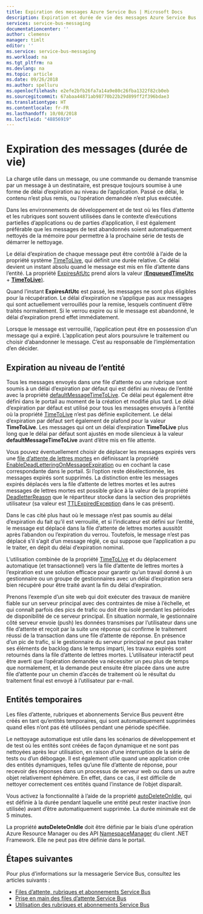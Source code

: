```yaml
---
title: Expiration des messages Azure Service Bus | Microsoft Docs
description: Expiration et durée de vie des messages Azure Service Bus
services: service-bus-messaging
documentationcenter: ''
author: clemensv
manager: timlt
editor: ''
ms.service: service-bus-messaging
ms.workload: na
ms.tgt_pltfrm: na
ms.devlang: na
ms.topic: article
ms.date: 09/26/2018
ms.author: spelluru
ms.openlocfilehash: e2efe2bfb26fa7a14a9e80c26fba1322f82cb0eb
ms.sourcegitcommit: 67abaa44871ab98770b22b29d899ff2f396bdae3
ms.translationtype: HT
ms.contentlocale: fr-FR
ms.lasthandoff: 10/08/2018
ms.locfileid: "48856919"
---
```

# <a name="message-expiration-time-to-live"></a>Expiration des messages (durée de vie)

La charge utile dans un message, ou une commande ou demande transmise par un message à un destinataire, est presque toujours soumise à une forme de délai d’expiration au niveau de l’application. Passé ce délai, le contenu n’est plus remis, ou l’opération demandée n’est plus exécutée.

Dans les environnements de développement et de test où les files d’attente et les rubriques sont souvent utilisées dans le contexte d’exécutions partielles d’applications ou de parties d’application, il est également préférable que les messages de test abandonnés soient automatiquement nettoyés de la mémoire pour permettre à la prochaine série de tests de démarrer le nettoyage.

Le délai d’expiration de chaque message peut être contrôlé à l’aide de la propriété système [TimeToLive](/dotnet/api/microsoft.azure.servicebus.message.timetolive#Microsoft_Azure_ServiceBus_Message_TimeToLive), qui définit une durée relative. Ce délai devient un instant absolu quand le message est mis en file d’attente dans l’entité. La propriété [ExpiresAtUtc](/dotnet/api/microsoft.azure.servicebus.message.expiresatutc) prend alors la valeur [(**EnqueuedTimeUtc**](/dotnet/api/microsoft.servicebus.messaging.brokeredmessage.enqueuedtimeutc#Microsoft_ServiceBus_Messaging_BrokeredMessage_EnqueuedTimeUtc) + [**TimeToLive**)](/dotnet/api/microsoft.azure.servicebus.message.timetolive#Microsoft_Azure_ServiceBus_Message_TimeToLive).

Quand l’instant **ExpiresAtUtc** est passé, les messages ne sont plus éligibles pour la récupération. Le délai d’expiration ne s’applique pas aux messages qui sont actuellement verrouillés pour la remise, lesquels continuent d’être traités normalement. Si le verrou expire ou si le message est abandonné, le délai d’expiration prend effet immédiatement.

Lorsque le message est verrouillé, l’application peut être en possession d’un message qui a expiré. L’application peut alors poursuivre le traitement ou choisir d’abandonner le message. C’est au responsable de l’implémentation d’en décider.

## <a name="entity-level-expiration"></a>Expiration au niveau de l’entité

Tous les messages envoyés dans une file d’attente ou une rubrique sont soumis à un délai d’expiration par défaut qui est défini au niveau de l’entité avec la propriété [defaultMessageTimeToLive](/azure/templates/microsoft.servicebus/namespaces/queues). Ce délai peut également être défini dans le portail au moment de la création et modifié plus tard. Le délai d’expiration par défaut est utilisé pour tous les messages envoyés à l’entité où la propriété [TimeToLive](/dotnet/api/microsoft.azure.servicebus.message.timetolive#Microsoft_Azure_ServiceBus_Message_TimeToLive) n’est pas définie explicitement. Le délai d’expiration par défaut sert également de plafond pour la valeur **TimeToLive**. Les messages qui ont un délai d’expiration **TimeToLive** plus long que le délai par défaut sont ajustés en mode silencieux à la valeur **defaultMessageTimeToLive** avant d’être mis en file attente.

Vous pouvez éventuellement choisir de déplacer les messages expirés vers une [file d’attente de lettres mortes](service-bus-dead-letter-queues.md) en définissant la propriété [EnableDeadLetteringOnMessageExpiration](/dotnet/api/microsoft.servicebus.messaging.queuedescription.enabledeadletteringonmessageexpiration#Microsoft_ServiceBus_Messaging_QueueDescription_EnableDeadLetteringOnMessageExpiration) ou en cochant la case correspondante dans le portail. Si l’option reste désélectionnée, les messages expirés sont supprimés. La distinction entre les messages expirés déplacés vers la file d’attente de lettres mortes et les autres messages de lettres mortes est possible grâce à la valeur de la propriété [DeadletterReason](service-bus-dead-letter-queues.md#moving-messages-to-the-dlq) que le répartiteur stocke dans la section des propriétés utilisateur (sa valeur est [TTLExpiredException](service-bus-dead-letter-queues.md#moving-messages-to-the-dlq) dans le cas présent).

Dans le cas cité plus haut où le message n’est pas soumis au délai d’expiration du fait qu’il est verrouillé, et si l’indicateur est défini sur l’entité, le message est déplacé dans la file d’attente de lettres mortes aussitôt après l’abandon ou l’expiration du verrou. Toutefois, le message n’est pas déplacé s’il s’agit d’un message réglé, ce qui suppose que l’application a pu le traiter, en dépit du délai d’expiration nominal.

L’utilisation combinée de la propriété [TimeToLive](/dotnet/api/microsoft.azure.servicebus.message.timetolive#Microsoft_Azure_ServiceBus_Message_TimeToLive) et du déplacement automatique (et transactionnel) vers la file d’attente de lettres mortes à l’expiration est une solution efficace pour garantir qu’un travail donné à un gestionnaire ou un groupe de gestionnaires avec un délai d’expiration sera bien récupéré pour être traité avant la fin du délai d’expiration.

Prenons l’exemple d’un site web qui doit exécuter des travaux de manière fiable sur un serveur principal avec des contraintes de mise à l’échelle, et qui connaît parfois des pics de trafic ou doit être isolé pendant les périodes de disponibilité de ce serveur principal. En situation normale, le gestionnaire côté serveur envoie (push) les données transmises par l’utilisateur dans une file d’attente et reçoit par la suite une réponse qui confirme le traitement réussi de la transaction dans une file d’attente de réponse. En présence d’un pic de trafic, si le gestionnaire du serveur principal ne peut pas traiter ses éléments de backlog dans le temps imparti, les travaux expirés sont retournés dans la file d’attente de lettres mortes. L’utilisateur interactif peut être averti que l’opération demandée va nécessiter un peu plus de temps que normalement, et la demande peut ensuite être placée dans une autre file d’attente pour un chemin d’accès de traitement où le résultat du traitement final est envoyé à l’utilisateur par e-mail. 

## <a name="temporary-entities"></a>Entités temporaires

Les files d’attente, rubriques et abonnements Service Bus peuvent être créés en tant qu’entités temporaires, qui sont automatiquement supprimées quand elles n’ont pas été utilisées pendant une période spécifiée.
 
Le nettoyage automatique est utile dans les scénarios de développement et de test où les entités sont créées de façon dynamique et ne sont pas nettoyées après leur utilisation, en raison d’une interruption de la série de tests ou d’un débogage. Il est également utile quand une application crée des entités dynamiques, telles qu’une file d’attente de réponse, pour recevoir des réponses dans un processus de serveur web ou dans un autre objet relativement éphémère. En effet, dans ce cas, il est difficile de nettoyer correctement ces entités quand l’instance de l’objet disparaît.

Vous activez la fonctionnalité à l’aide de la propriété [autoDeleteOnIdle](/azure/templates/microsoft.servicebus/namespaces/queues), qui est définie à la durée pendant laquelle une entité peut rester inactive (non utilisée) avant d’être automatiquement supprimée. La durée minimale est de 5 minutes.
 
La propriété **autoDeleteOnIdle** doit être définie par le biais d’une opération Azure Resource Manager ou des API [NamespaceManager](/dotnet/api/microsoft.servicebus.namespacemanager) du client .NET Framework. Elle ne peut pas être définie dans le portail.


## <a name="next-steps"></a>Étapes suivantes

Pour plus d’informations sur la messagerie Service Bus, consultez les articles suivants :

* [Files d’attente, rubriques et abonnements Service Bus](service-bus-queues-topics-subscriptions.md)
* [Prise en main des files d’attente Service Bus](service-bus-dotnet-get-started-with-queues.md)
* [Utilisation des rubriques et abonnements Service Bus](service-bus-dotnet-how-to-use-topics-subscriptions.md)